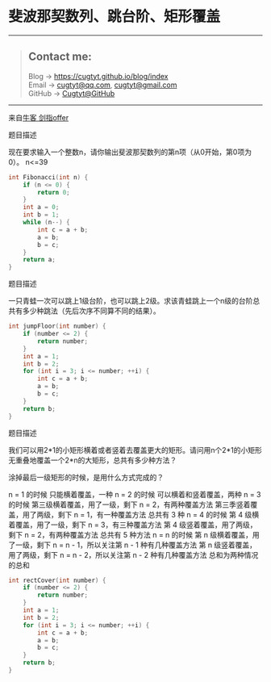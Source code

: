 # 斐波那契数列、跳台阶、矩形覆盖

---
> ## Contact me:
> Blog -> <https://cugtyt.github.io/blog/index>  
> Email -> <cugtyt@qq.com>, <cugtyt@gmail.com>  
> GitHub -> [Cugtyt@GitHub](https://github.com/Cugtyt)

---

来自[牛客 剑指offer](https://www.nowcoder.com/)

题目描述

现在要求输入一个整数n，请你输出斐波那契数列的第n项（从0开始，第0项为0）。
n<=39

``` c++
int Fibonacci(int n) {
    if (n <= 0) {
        return 0;
    }
    int a = 0;
    int b = 1;
    while (n--) {
        int c = a + b;
        a = b;
        b = c;
    }
    return a;
}
```

题目描述

一只青蛙一次可以跳上1级台阶，也可以跳上2级。求该青蛙跳上一个n级的台阶总共有多少种跳法（先后次序不同算不同的结果）。

``` c++
int jumpFloor(int number) {
    if (number <= 2) {
        return number;
    }
    int a = 1;
    int b = 2;
    for (int i = 3; i <= number; ++i) {
        int c = a + b;
        a = b;
        b = c;
    }
    return b;
}
```

题目描述

我们可以用2\*1的小矩形横着或者竖着去覆盖更大的矩形。请问用n个2\*1的小矩形无重叠地覆盖一个2\*n的大矩形，总共有多少种方法？

涂掉最后一级矩形的时候，是用什么方式完成的？

n = 1 的时候
只能横着覆盖，一种
n = 2 的时候
可以横着和竖着覆盖，两种
n = 3 的时候
第三级横着覆盖，用了一级，剩下 n = 2，有两种覆盖方法
第三季竖着覆盖，用了两级，剩下 n = 1，有一种覆盖方法
总共有 3 种
n = 4 的时候
第 4 级横着覆盖，用了一级，剩下 n = 3，有三种覆盖方法
第 4 级竖着覆盖，用了两级，剩下 n = 2，有两种覆盖方法
总共有 5 种方法
n = n 的时候
第 n 级横着覆盖，用了一级，剩下 n = n - 1，所以关注第 n - 1 种有几种覆盖方法
第 n 级竖着覆盖，用了两级，剩下 n = n - 2，所以关注第 n - 2 种有几种覆盖方法
总和为两种情况的总和

``` c++
int rectCover(int number) {
    if (number <= 2) {
        return number;
    }
    int a = 1;
    int b = 2;
    for (int i = 3; i <= number; ++i) {
        int c = a + b;
        a = b;
        b = c;
    }
    return b;
}
```